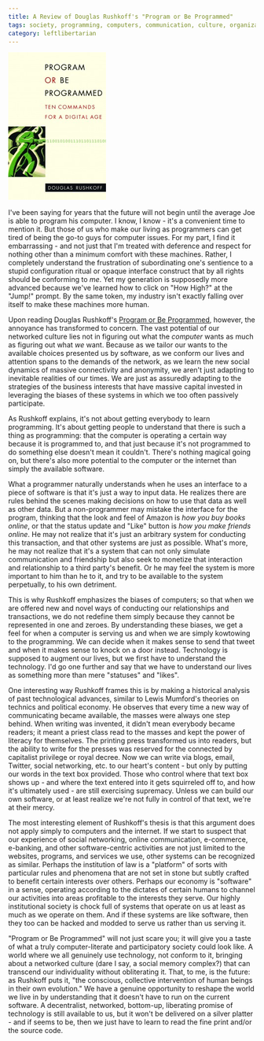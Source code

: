 ```yaml
---
title: A Review of Douglas Rushkoff's "Program or Be Programmed"
tags: society, programming, computers, communication, culture, organizational theory
category: leftlibertarian
---
```


![Program or Be Programmed Cover](/images/porbp-199x300.jpg "Program or Be Programmed")

I've been saying for years that the future will not begin until the average Joe is able to program his computer. I know, I know - it's a convenient time to mention it. But those of us who make our living as programmers can get tired of being the go-to guys for computer issues. For my part, I find it embarrassing - and not just that I'm treated with deference and respect for nothing other than a minimum comfort with these machines. Rather, I completely understand the frustration of subordinating one's sentience to a stupid configuration ritual or opaque interface construct that by all rights should be conforming to _me_. Yet my generation is supposedly more advanced because we've learned how to click on "How High?" at the "Jump!" prompt. By the same token, my industry isn't exactly falling over itself to make these machines more human.

Upon reading Douglas Rushkoff's [Program or Be Programmed](http://www.orbooks.com/our-books/program/), however, the annoyance has transformed to concern. The vast potential of our networked culture lies not in figuring out what the _computer_ wants as much as figuring out what _we_ want. Because as we tailor our wants to the available choices presented us by software, as we conform our lives and attention spans to the demands of the network, as we learn the new social dynamics of massive connectivity and anonymity, we aren't just adapting to inevitable realities of our times. We are just as assuredly adapting to the strategies of the business interests that have massive capital invested in leveraging the biases of these systems in which we too often passively participate.

As Rushkoff explains, it's not about getting everybody to learn programming. It's about getting people to understand that there is such a thing as programming: that the computer is operating a certain way because it is programmed to, and that just because it's not programmed to do something else doesn't mean it couldn't. There's nothing magical going on, but there's also more potential to the computer or the internet than simply the available software.

What a programmer naturally understands when he uses an interface to a piece of software is that it's just a way to input data. He realizes there are rules behind the scenes making decisions on how to use that data as well as other data. But a non-programmer may mistake the interface for the program, thinking that the look and feel of Amazon is _how you buy books online_, or that the status update and "Like" button is _how you make friends online_. He may not realize that it's just an arbitrary system for conducting this transaction, and that other systems are just as possible. What's more, he may not realize that it's a system that can not only simulate communication and friendship but also seek to monetize that interaction and relationship to a third party's benefit. Or he may feel the system is more important to him than he to it, and try to be available to the system perpetually, to his own detriment.

This is why Rushkoff emphasizes the biases of computers; so that when we are offered new and novel ways of conducting our relationships and transactions, we do not redefine them simply because they cannot be represented in one and zeroes. By understanding these biases, we get a feel for when a computer is serving us and when we are simply kowtowing to the programming. We can decide when it makes sense to send that tweet and when it makes sense to knock on a door instead. Technology is supposed to augment our lives, but we first have to understand the technology. I'd go one further and say that we have to understand our lives as something more than mere "statuses" and "likes".

One interesting way Rushkoff frames this is by making a historical analysis of past technological advances, similar to Lewis Mumford's theories on technics and political economy. He observes that every time a new way of communicating became available, the masses were always one step behind. When writing was invented, it didn't mean everybody became readers; it meant a priest class read to the masses and kept the power of literacy for themselves. The printing press transformed us into readers, but the ability to write for the presses was reserved for the connected by capitalist privilege or royal decree. Now we can write via blogs, email, Twitter, social networking, etc. to our heart's content - but only by putting our words in the text box provided. Those who control where that text box shows up - and where the text entered into it gets squirreled off to, and how it's ultimately used - are still exercising supremacy. Unless we can build our own software, or at least realize we're not fully in control of that text, we're at their mercy.

The most interesting element of Rushkoff's thesis is that this argument does not apply simply to computers and the internet. If we start to suspect that our experience of social networking, online communication, e-commerce, e-banking, and other software-centric activities are not just limited to the websites, programs, and services we use, other systems can be recognized as similar. Perhaps the institution of law is a "platform" of sorts with particular rules and phenomena that are not set in stone but subtly crafted to benefit certain interests over others. Perhaps our economy is "software" in a sense, operating according to the dictates of certain humans to channel our activities into areas profitable to the interests they serve. Our highly institutional society is chock full of systems that operate on us at least as much as we operate on them. And if these systems are like software, then they too can be hacked and modded to serve us rather than us serving it.

"Program or Be Programmed" will not just scare you; it will give you a taste of what a truly computer-literate and participatory society could look like. A world where we all genuinely use technology, not conform to it, bringing about a networked culture (dare I say, a social memory complex?) that can transcend our individuality without obliterating it. That, to me, is the future: as Rushkoff puts it, "the conscious, collective intervention of human beings in their own evolution." We have a genuine opportunity to reshape the world we live in by understanding that it doesn't have to run on the current software. A decentralist, networked, bottom-up, liberating promise of technology is still available to us, but it won't be delivered on a silver platter - and if seems to be, then we just have to learn to read the fine print and/or the source code.